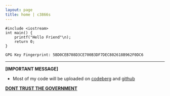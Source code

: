 ```yaml
---
layout: page
title: home | c3866s
---
```


```term
#include <iostream>
int main() {
    printf("Hello Friend"\n);
    return 0;
}
```
```term
GPG Key Fingerprint: 5BD0CEB708D3CE700B3DF7DEC802618B962F0DC6
```
--------------------------------------------------------------------------
**[IMPORTANT MESSAGE]**
- Most of my code will be uploaded on [codeberg](https://codeberg.org/c3866s) and [github](https://github.com/c3866s)

**[DONT TRUST THE GOVERNMENT](https://briarproject.org/)**
